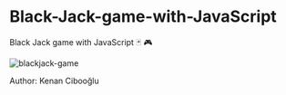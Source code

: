 # Black-Jack-game-with-JavaScript
Black Jack game with JavaScript 🃏 🎮

<img src="./images/blackJack.gif" alt="blackjack-game">

Author: Kenan Cibooğlu
